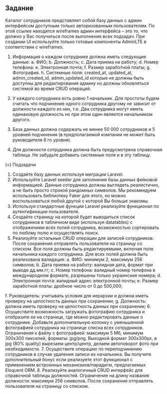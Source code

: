 ## Задание
Каталог сотрудников представляет собой базу данных с админ интерфейсом доступным только
авторизованным пользователям. По этой ссылке находятся wireframes админ интерфейса – это то, что
должно у Вас получиться после выполнения всех подзадач. При создании UI используйте только готовые
компоненты AdminLTE в соответствии с wireframes.
1. Информация о каждом сотруднике должна иметь следующие данные:
a. ФИО;
b. Должность;
c. Дата приема на работу;
d. Номер телефона:
e. Электронная почта;
f. Размер заработной платы;
g. Фотография.
h. Системные поля: created_at, updated_at, admin_created_id, admin_updated_id которые не
должны быть доступны для редактирования админу но должны обновляться системой
во время CRUD операций.

2. У каждого сотрудника есть ровно 1 начальник. Для простоты будем считать что подчинение
одного сотрудника другому не зависит от должности каждого из них, т.е. Два сотрудника могут
иметь одинаковую должность но при этом один является начальником другого.
3. База данных должна содержать не менее 50 000 сотрудников и 5 уровней подчинения (в
предполагаемой компании не может быть руководителя 6 го уровня).
4. Для должности сотрудника должна быть предусмотрена справочная таблица. Не забудьте
добавить системные поля и в эту таблицу.

(<)​ Подзадачи
1. Создайте базу данных используя миграции Laravel.
2. Используйте Laravel seeder для заполнения базы данных фейковой информацией. Данные
сотрудника должны выглядеть реалистично, а не быть просто строкой рандомных символов. Мы
рекомендуем использовать библиотеку Faker для этого, но можно воспользоваться любой
другой с которой Вы больше знакомы.
3. Используя стандартные функции Laravel реализуйте функционал по аутентификации
пользователя.
4. Создайте страницу на которой будет выводиться список сотрудников в табличном виде
(используя datatables) с отображением всех полей сотрудника, возможностью сортировать по
любому полю и осуществлять поиск.
5. Реализуйте остальные CRUD операции для записей сотрудников. После сохранения отправлять
пользователя на страницу со списком. Все поля должны быть редактируемыми, включая поле
начальника каждого сотрудника. Для всех полей должна быть реализована валидация:
a. ФИО: минимум 2, максимум 256 символов;
b. Дата приема на работу: валидная дата, формат при выводе дд.мм.гг;
c. Номер телефона: валидный номер телефона в международном формате, разрешены
только украинские номера;
d. Электронная почта: валидный адрес электронной почты;
e. Размер заработной платы: дробное число от 0 до 500,000;


f. Руководитель: учитывать условия для иерархии и должна иметь проверку на
целостность данных при сохранении;
g. Должность: должна иметь проверку на целостность данных при сохранении;
6. Осуществите возможность загружать фотографию сотрудника и отобразите ее на странице, где
можно редактировать данные о сотруднике. Добавьте дополнительную колонку с уменьшенной
фотографией сотрудника на странице списка всех сотрудников. Ограничения к файлу с
фотографией: максимум 5 Мб, минимум 300x300 пикселей, форматы: jpg/png. Выходной формат
300x300px, в jpg (80% quality) вырезаем центр/центр, делаем автоповорот фото при
необходимости.
7. Осуществите операцию по переподчинению сотрудников в случае удаления записи их
начальника. Вы получите дополнительный бонус если реализуете этот функционал с
применением встроенных механизмов/парадигм, предлагаемых Eloquent ORM.
8. Реализуйте аналогичный CRUD интерфейс для справочной таблицы должностей. Ограничение
на длину названия должности: максимум 256 символов. После сохранения отправлять
пользователя на страницу со списком.
